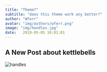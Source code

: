 ```yaml
---
title: "Theme?"
subtitle: "does this theme work any better?"
author: "Wferr"
avatar: "img/authors/wferr.png"
image: "img/handles.jpg"
date:   2019-05-05 10:01:01
---
```


## A New Post about kettlebells

![handles]({{site.baseurl}}/img/handles.jpg)
